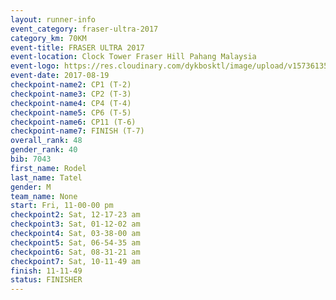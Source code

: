 ```yaml
---
layout: runner-info 
event_category: fraser-ultra-2017 
category_km: 70KM 
event-title: FRASER ULTRA 2017 
event-location: Clock Tower Fraser Hill Pahang Malaysia 
event-logo: https://res.cloudinary.com/dykbosktl/image/upload/v1573613535/Logo/logo_mfst7w.jpg 
event-date: 2017-08-19 
checkpoint-name2: CP1 (T-2) 
checkpoint-name3: CP2 (T-3) 
checkpoint-name4: CP4 (T-4) 
checkpoint-name5: CP6 (T-5) 
checkpoint-name6: CP11 (T-6) 
checkpoint-name7: FINISH (T-7) 
overall_rank: 48
gender_rank: 40
bib: 7043
first_name: Rodel
last_name: Tatel
gender: M
team_name: None
start: Fri, 11-00-00 pm
checkpoint2: Sat, 12-17-23 am
checkpoint3: Sat, 01-12-02 am
checkpoint4: Sat, 03-38-00 am
checkpoint5: Sat, 06-54-35 am
checkpoint6: Sat, 08-31-21 am
checkpoint7: Sat, 10-11-49 am
finish: 11-11-49
status: FINISHER
---
```

